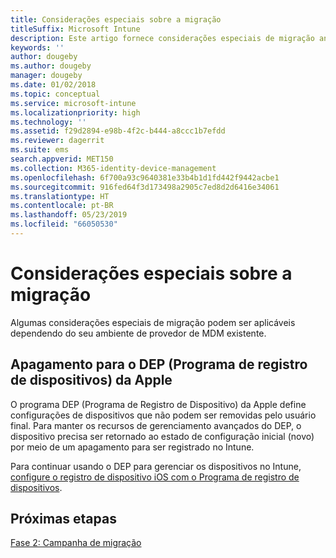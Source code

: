 ```yaml
---
title: Considerações especiais sobre a migração
titleSuffix: Microsoft Intune
description: Este artigo fornece considerações especiais de migração antes de iniciar uma campanha de migração para o Microsoft Intune.
keywords: ''
author: dougeby
ms.author: dougeby
manager: dougeby
ms.date: 01/02/2018
ms.topic: conceptual
ms.service: microsoft-intune
ms.localizationpriority: high
ms.technology: ''
ms.assetid: f29d2894-e98b-4f2c-b444-a8ccc1b7efdd
ms.reviewer: dagerrit
ms.suite: ems
search.appverid: MET150
ms.collection: M365-identity-device-management
ms.openlocfilehash: 6f700a93c9640381e33b4b1d1fd442f9442acbe1
ms.sourcegitcommit: 916fed64f3d173498a2905c7ed8d2d6416e34061
ms.translationtype: HT
ms.contentlocale: pt-BR
ms.lasthandoff: 05/23/2019
ms.locfileid: "66050530"
---
```

# <a name="special-migration-considerations"></a>Considerações especiais sobre a migração

Algumas considerações especiais de migração podem ser aplicáveis dependendo do seu ambiente de provedor de MDM existente.

## <a name="wipe-for-apples-device-enrollment-program-dep"></a>Apagamento para o DEP (Programa de registro de dispositivos) da Apple

O programa DEP (Programa de Registro de Dispositivo) da Apple define configurações de dispositivos que não podem ser removidas pelo usuário final. Para manter os recursos de gerenciamento avançados do DEP, o dispositivo precisa ser retornado ao estado de configuração inicial (novo) por meio de um apagamento para ser registrado no Intune.

Para continuar usando o DEP para gerenciar os dispositivos no Intune, [configure o registro de dispositivo iOS com o Programa de registro de dispositivos](device-enrollment-program-enroll-ios.md).


## <a name="next-steps"></a>Próximas etapas

[Fase 2: Campanha de migração](migration-guide-campaign.md)
